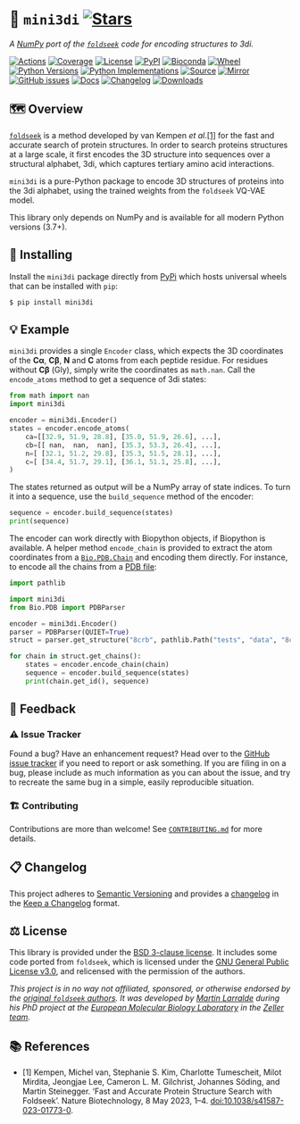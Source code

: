 # 🚀 `mini3di` [![Stars](https://img.shields.io/github/stars/althonos/mini3di.svg?style=social&maxAge=3600&label=Star)](https://github.com/althonos/mini3di/stargazers)

*A [NumPy](https://numpy.org/) port of the [`foldseek`](https://github.com/steineggerlab/foldseek) code for encoding structures to 3di.*

[![Actions](https://img.shields.io/github/actions/workflow/status/althonos/mini3di/test.yml?branch=main&logo=github&style=flat-square&maxAge=300)](https://github.com/althonos/mini3di/actions)
[![Coverage](https://img.shields.io/codecov/c/gh/althonos/mini3di?style=flat-square&maxAge=3600)](https://codecov.io/gh/althonos/mini3di/)
[![License](https://img.shields.io/badge/license-BSD--3--Clause-blue.svg?style=flat-square&maxAge=2678400)](https://choosealicense.com/licenses/bsd-3-clause/)
[![PyPI](https://img.shields.io/pypi/v/mini3di.svg?style=flat-square&maxAge=3600)](https://pypi.org/project/mini3di)
[![Bioconda](https://img.shields.io/conda/vn/bioconda/mini3di?style=flat-square&maxAge=3600&logo=anaconda)](https://anaconda.org/bioconda/mini3di)
[![Wheel](https://img.shields.io/pypi/wheel/mini3di.svg?style=flat-square&maxAge=3600)](https://pypi.org/project/mini3di/#files)
[![Python Versions](https://img.shields.io/pypi/pyversions/mini3di.svg?style=flat-square&maxAge=3600)](https://pypi.org/project/mini3di/#files)
[![Python Implementations](https://img.shields.io/badge/impl-universal-success.svg?style=flat-square&maxAge=3600&label=impl)](https://pypi.org/project/mini3di/#files)
[![Source](https://img.shields.io/badge/source-GitHub-303030.svg?maxAge=2678400&style=flat-square)](https://github.com/althonos/mini3di/)
[![Mirror](https://img.shields.io/badge/mirror-EMBL-009f4d?style=flat-square&maxAge=2678400)](https://git.embl.de/larralde/mini3di/)
[![GitHub issues](https://img.shields.io/github/issues/althonos/mini3di.svg?style=flat-square&maxAge=600)](https://github.com/althonos/mini3di/issues)
[![Docs](https://img.shields.io/readthedocs/mini3di/latest?style=flat-square&maxAge=600)](https://mini3di.readthedocs.io)
[![Changelog](https://img.shields.io/badge/keep%20a-changelog-8A0707.svg?maxAge=2678400&style=flat-square)](https://github.com/althonos/mini3di/blob/master/CHANGELOG.md)
[![Downloads](https://img.shields.io/pypi/dm/mini3di?style=flat-square&color=303f9f&maxAge=86400&label=downloads)](https://pepy.tech/project/mini3di)

## 🗺️ Overview

[`foldseek`](https://github.com/steineggerlab/foldseek) is a method developed
by van Kempen *et al.*[\[1\]](#ref1) for the fast and accurate search of
protein structures. In order to search proteins structures at a large scale,
it first encodes the 3D structure into sequences over a structural alphabet,
3di, which captures tertiary amino acid interactions.

`mini3di` is a pure-Python package to encode 3D structures of proteins into
the 3di alphabet, using the trained weights from the `foldseek` VQ-VAE model.

This library only depends on NumPy and is available for all modern Python
versions (3.7+).

<!-- ### 📋 Features -->


## 🔧 Installing

Install the `mini3di` package directly from [PyPi](https://pypi.org/project/mini3di)
which hosts universal wheels that can be installed with `pip`:
```console
$ pip install mini3di
```

<!-- Otherwise, `mini3di` is also available as a [Bioconda](https://bioconda.github.io/)
package:
```console
$ conda install -c bioconda mini3di
``` -->

<!-- ## 📖 Documentation

A complete [API reference](https://mini3di.readthedocs.io/en/stable/api.html)
can be found in the [online documentation](https://mini3di.readthedocs.io/),
or directly from the command line using
[`pydoc`](https://docs.python.org/3/library/pydoc.html):
```console
$ pydoc mini3di
``` -->

## 💡 Example

`mini3di` provides a single `Encoder` class, which expects the 3D coordinates
of the **Cα**, **Cβ**, **N** and **C** atoms from each peptide residue. For
residues without **Cβ** (Gly), simply write the coordinates as `math.nan`.
Call the `encode_atoms` method to get a sequence of 3di states:
```python
from math import nan
import mini3di

encoder = mini3di.Encoder()
states = encoder.encode_atoms(
    ca=[[32.9, 51.9, 28.8], [35.0, 51.9, 26.6], ...],
    cb=[[ nan,  nan,  nan], [35.3, 53.3, 26.4], ...],
    n=[ [32.1, 51.2, 29.8], [35.3, 51.5, 28.1], ...],
    c=[ [34.4, 51.7, 29.1], [36.1, 51.1, 25.8], ...],
)
```

The states returned as output will be a NumPy array of state indices. To turn
it into a sequence, use the `build_sequence` method of the encoder:
```python
sequence = encoder.build_sequence(states)
print(sequence)
```

The encoder can work directly with Biopython objects, if Biopython is available.
A helper method `encode_chain` is provided to extract the atom coordinates from
a [`Bio.PDB.Chain`](https://biopython.org/docs/latest/api/Bio.PDB.Chain.html)
and encoding them directly. For instance, to encode all the chains from a
[PDB file](https://en.wikipedia.org/wiki/Protein_Data_Bank_(file_format)):
```python
import pathlib

import mini3di
from Bio.PDB import PDBParser

encoder = mini3di.Encoder()
parser = PDBParser(QUIET=True)
struct = parser.get_structure("8crb", pathlib.Path("tests", "data", "8crb.pdb"))

for chain in struct.get_chains():
    states = encoder.encode_chain(chain)
    sequence = encoder.build_sequence(states)
    print(chain.get_id(), sequence)
```

## 💭 Feedback

### ⚠️ Issue Tracker

Found a bug? Have an enhancement request? Head over to the [GitHub issue
tracker](https://github.com/althonos/mini3di/issues) if you need to report
or ask something. If you are filing in on a bug, please include as much
information as you can about the issue, and try to recreate the same bug
in a simple, easily reproducible situation.

### 🏗️ Contributing

Contributions are more than welcome! See
[`CONTRIBUTING.md`](https://github.com/althonos/mini3di/blob/main/CONTRIBUTING.md)
for more details.

## 📋 Changelog

This project adheres to [Semantic Versioning](http://semver.org/spec/v2.0.0.html)
and provides a [changelog](https://github.com/althonos/mini3di/blob/master/CHANGELOG.md)
in the [Keep a Changelog](http://keepachangelog.com/en/1.0.0/) format.

## ⚖️ License

This library is provided under the [BSD 3-clause license](https://choosealicense.com/licenses/bsd-3-clause/).
It includes some code ported from `foldseek`, which is licensed under the
[GNU General Public License v3.0](https://choosealicense.com/licenses/gpl-3.0/),
and relicensed with the permission of the authors.

*This project is in no way not affiliated, sponsored, or otherwise endorsed
by the [original `foldseek` authors](https://github.com/steineggerlab).
It was developed by [Martin Larralde](https://github.com/althonos/) during his
PhD project at the [European Molecular Biology Laboratory](https://www.embl.de/)
in the [Zeller team](https://github.com/zellerlab).*


## 📚 References

- <a id="ref1">\[1\]</a> Kempen, Michel van, Stephanie S. Kim, Charlotte Tumescheit, Milot Mirdita, Jeongjae Lee, Cameron L. M. Gilchrist, Johannes Söding, and Martin Steinegger. ‘Fast and Accurate Protein Structure Search with Foldseek’. Nature Biotechnology, 8 May 2023, 1–4. [doi:10.1038/s41587-023-01773-0](https://doi.org/10.1038/s41587-023-01773-0).

